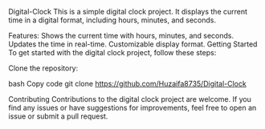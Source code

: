 Digital-Clock
This is a simple digital clock project. It displays the current time in a digital format, including hours, minutes, and seconds.

Features:
Shows the current time with hours, minutes, and seconds.
Updates the time in real-time.
Customizable display format.
Getting Started
To get started with the digital clock project, follow these steps:

Clone the repository:

bash
Copy code
git clone https://github.com/Huzaifa8735/Digital-Clock

Contributing
Contributions to the digital clock project are welcome. If you find any issues or have suggestions for improvements, feel free to open an issue or submit a pull request.
